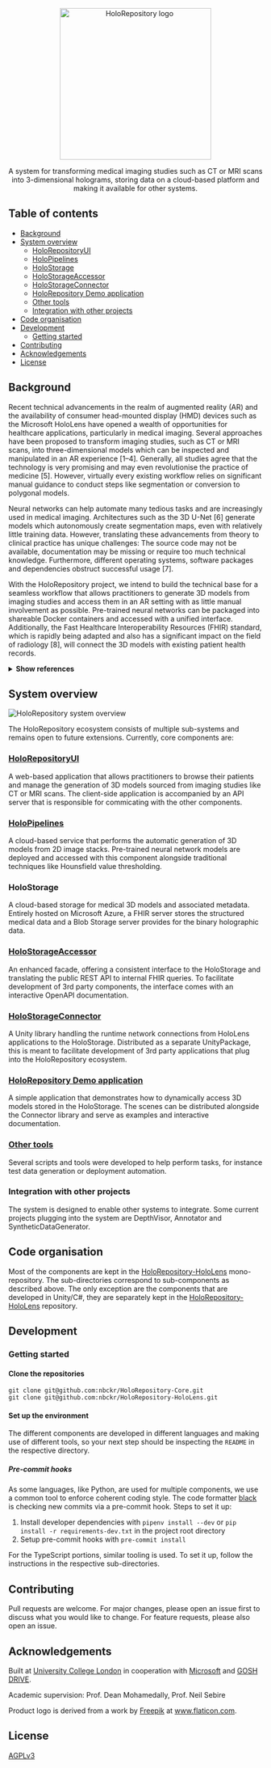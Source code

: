 <p align="center">
  <img width="300" alt="HoloRepository logo" src="https://user-images.githubusercontent.com/11090412/62009421-f491a400-b156-11e9-98ca-408dc2fab7e8.png">
 <p align="center">
   A system for transforming medical imaging studies such as CT or MRI scans into 3-dimensional holograms, storing data on a cloud-based platform and making it available for other systems.
 </p>
</p>


## Table of contents
* [Background](#background)
* [System overview](#system-overview)
  * [HoloRepositoryUI](#holorepositoryui)
  * [HoloPipelines](#holopipelines)
  * [HoloStorage](#holostorage)
  * [HoloStorageAccessor](#holostorageaccessor)
  * [HoloStorageConnector](#holostorageconnector)
  * [HoloRepository Demo application](#holorepository-demo-application)
  * [Other tools](#other-tools)
  * [Integration with other projects](#integration-with-other-projects)
* [Code organisation](#code-organisation)
* [Development](#development)
  * [Getting started](#getting-started)
* [Contributing](#contributing)
* [Acknowledgements](#acknowledgements)
* [License](#license)


## Background
Recent technical advancements in the realm of augmented reality (AR) and the availability of consumer head-mounted display (HMD) devices such as the Microsoft HoloLens have opened a wealth of opportunities for healthcare applications, particularly in medical imaging. Several approaches have been proposed to transform imaging studies, such as CT or MRI scans, into three-dimensional models which can be inspected and manipulated in an AR experience [1–4]. Generally, all studies agree that the technology is very promising and may even revolutionise the practice of medicine [5]. However, virtually every existing workflow relies on significant manual guidance to conduct steps like segmentation or conversion to polygonal models.

Neural networks can help automate many tedious tasks and are increasingly used in medical imaging. Architectures such as the 3D U-Net [6] generate models which autonomously create segmentation maps, even with relatively little training data. However, translating these advancements from theory to clinical practice has unique challenges: The source code may not be available, documentation may be missing or require too much technical knowledge. Furthermore, different operating systems, software packages and dependencies obstruct successful usage [7].

With the HoloRepository project, we intend to build the technical base for a seamless workflow that allows practitioners to generate 3D models from imaging studies and access them in an AR setting with as little manual involvement as possible. Pre-trained neural networks can be packaged into shareable Docker containers and accessed with a unified interface. Additionally, the Fast Healthcare Interoperability Resources (FHIR) standard, which is rapidly being adapted and also has a significant impact on the field of radiology [8], will connect the 3D models with existing patient health records. 

<details>
  <summary><b>Show references</b></summary>
  
>  * [1]	Smith CM. Medical Imaging in Mixed Reality: A holographics software pipeline. University College London, 2018.
>  * [2]	Pratt P, Ives M, Lawton G, Simmons J, Radev N, Spyropoulou L, et al. Through the HoloLensTM looking glass: augmented reality for extremity reconstruction surgery using 3D vascular models with perforating vessels. Eur Radiol Exp 2018;2:2. doi:10.1186/s41747-017-0033-2.
>  * [3]	Affolter R, Eggert S, Sieberth T, Thali M, Ebert LC. Applying augmented reality during a forensic autopsy—Microsoft HoloLens as a DICOM viewer. Journal of Forensic Radiology and Imaging 2019;16:5–8. doi:10.1016/j.jofri.2018.11.003.
>  * [4]	Page M. Visualitation of Complex Medical Data Using Next-Generation Holographic Techniques 2017.
>  * [5]	Beydoun A, Gupta V, Siegel E. DICOM to 3D Holograms: Use Case for Augmented Reality in Diagnostic and Interventional Radiology. SIIM Scientific Session Posters and Demonstrations 2017:4.
>  * [6]	Çiçek Ö, Abdulkadir A, Lienkamp SS, Brox T, Ronneberger O. 3D U-Net: Learning Dense Volumetric Segmentation from Sparse Annotation. ArXiv:160606650 [Cs] 2016.
>  * [7]	Beers A, Brown J, Chang K, Hoebel K, Gerstner E, Rosen B, et al. DeepNeuro: an open-source deep learning toolbox for neuroimaging. ArXiv:180804589 [Cs] 2018.
>  * [8]	Kamel PI, Nagy PG. Patient-Centered Radiology with FHIR: an Introduction to the Use of FHIR to Offer Radiology a Clinically Integrated Platform. J Digit Imaging 2018;31:327–33. doi:10.1007/s10278-018-0087-6.
</details>


## System overview
![HoloRepository system overview](https://user-images.githubusercontent.com/11090412/62009929-4852bc00-b15c-11e9-9e2a-6d7f667a286e.png)

The HoloRepository ecosystem consists of multiple sub-systems and remains open to future extensions. Currently, core components are:


### [HoloRepositoryUI](https://github.com/nbckr/HoloRepository-Core/tree/master/HoloRepositoryUI)
A web-based application that allows practitioners to browse their patients and manage the generation of 3D models sourced from imaging studies like CT or MRI scans. The client-side application is accompanied by an API server that is responsible for commicating with the other components.


### [HoloPipelines](https://github.com/nbckr/HoloRepository-Core/tree/master/HoloPipelines)
A cloud-based service that performs the automatic generation of 3D models from 2D image stacks. Pre-trained neural network models are deployed and accessed with this component alongside traditional techniques like Hounsfield value thresholding.


### HoloStorage
A cloud-based storage for medical 3D models and associated metadata. Entirely hosted on Microsoft Azure, a FHIR server stores the structured medical data and a Blob Storage server provides for the binary holographic data.


### [HoloStorageAccessor](https://github.com/nbckr/HoloRepository-Core/tree/master/HoloStorageAccessor)
An enhanced facade, offering a consistent interface to the HoloStorage and translating the public REST API to internal FHIR queries. To facilitate development of 3rd party components, the interface comes with an interactive OpenAPI documentation.


### [HoloStorageConnector](https://github.com/nbckr/HoloRepository-HoloLens/tree/master/HoloStorageConnector)
A Unity library handling the runtime network connections from HoloLens applications to the HoloStorage. Distributed as a separate UnityPackage, this is meant to facilitate development of 3rd party applications that plug into the HoloRepository ecosystem.


### [HoloRepository Demo application](https://github.com/nbckr/HoloRepository-HoloLens/tree/master/HoloRepositoryDemoApplication)
A simple application that demonstrates how to dynamically access 3D models stored in the HoloStorage. The scenes can be distributed alongside the Connector library and serve as examples and interactive documentation.


### [Other tools](https://github.com/nbckr/HoloRepository-Core/tree/master/Misc)
Several scripts and tools were developed to help perform tasks, for instance test data generation or deployment automation.


### Integration with other projects
The system is designed to enable other systems to integrate. Some current projects plugging into the system are DepthVisor, Annotator and SyntheticDataGenerator.


## Code organisation
Most of the components are kept in the [HoloRepository-HoloLens](https://github.com/nbckr/HoloRepository-HoloLens) mono-repository. The sub-directories correspond to sub-components as described above. The only exception are the components that are developed in Unity/C#, they are separately kept in the [HoloRepository-HoloLens](https://github.com/nbckr/HoloRepository-HoloLens) repository.


## Development


### Getting started


#### Clone the repositories
```shell
git clone git@github.com:nbckr/HoloRepository-Core.git
git clone git@github.com:nbckr/HoloRepository-HoloLens.git

```


#### Set up the environment
The different components are developed in different languages and making use of different tools, so your next step should be inspecting the `README` in the respective directory.


##### Pre-commit hooks
As some languages, like Python, are used for multiple components, we use a common tool to enforce coherent coding style. The code formatter [black](https://github.com/psf/black) is checking new commits via a pre-commit hook. Steps to set it up:

1. Install developer dependencies with `pipenv install --dev` or `pip install -r requirements-dev.txt` in the project root directory
2. Setup pre-commit hooks with `pre-commit install`

For the TypeScript portions, similar tooling is used. To set it up, follow the instructions in the respective sub-directories.


## Contributing
Pull requests are welcome. For major changes, please open an issue first to discuss what you would like to change. For feature requests, please also open an issue.


## Acknowledgements
Built at [University College London](https://www.ucl.ac.uk/) in cooperation with [Microsoft](https://www.microsoft.com/en-gb) and [GOSH DRIVE](https://www.goshdrive.com/).

Academic supervision: Prof. Dean Mohamedally, Prof. Neil Sebire

Product logo is derived from a work by <a href="https://www.freepik.com/">Freepik</a> at <a href="https://www.flaticon.com/">www.flaticon.com</a>.


## License
[AGPLv3](https://choosealicense.com/licenses/agpl-3.0/)
